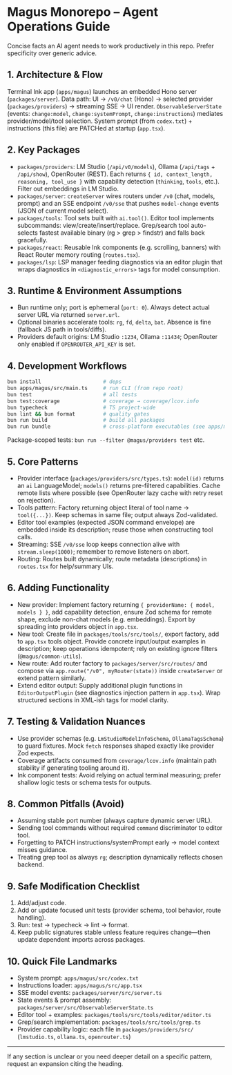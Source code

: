 # Magus Monorepo – Agent Operations Guide

Concise facts an AI agent needs to work productively in this repo. Prefer specificity over generic advice.

## 1. Architecture & Flow

Terminal Ink app (`apps/magus`) launches an embedded Hono server (`packages/server`). Data path:
UI → `/v0/chat` (Hono) → selected provider (`packages/providers`) → streaming SSE → UI render.
`ObservableServerState` (events: `change:model`, `change:systemPrompt`, `change:instructions`) mediates provider/model/tool selection. System prompt (from `codex.txt`) + instructions (this file) are PATCHed at startup (`app.tsx`).

## 2. Key Packages

- `packages/providers`: LM Studio (`/api/v0/models`), Ollama (`/api/tags` + `/api/show`), OpenRouter (REST). Each returns `{ id, context_length, reasoning, tool_use }` with capability detection (`thinking`, `tools`, etc.). Filter out embeddings in LM Studio.
- `packages/server`: `createServer` wires routers under `/v0` (chat, models, prompt) and an SSE endpoint `/v0/sse` that pushes `model-change` events (JSON of current model select).
- `packages/tools`: Tool sets built with `ai.tool()`. Editor tool implements subcommands: view/create/insert/replace. Grep/search tool auto-selects fastest available binary (rg > grep > findstr) and falls back gracefully.
- `packages/react`: Reusable Ink components (e.g. scrolling, banners) with React Router memory routing (`routes.tsx`).
- `packages/lsp`: LSP manager feeding diagnostics via an editor plugin that wraps diagnostics in `<diagnostic_errors>` tags for model consumption.

## 3. Runtime & Environment Assumptions

- Bun runtime only; port is ephemeral (`port: 0`). Always detect actual server URL via returned `server.url`.
- Optional binaries accelerate tools: `rg`, `fd`, `delta`, `bat`. Absence is fine (fallback JS path in tools/diffs).
- Providers default origins: LM Studio `:1234`, Ollama `:11434`; OpenRouter only enabled if `OPENROUTER_API_KEY` is set.

## 4. Development Workflows

```bash
bun install                    # deps
bun apps/magus/src/main.ts     # run CLI (from repo root)
bun test                       # all tests
bun test:coverage              # coverage → coverage/lcov.info
bun typecheck                  # TS project-wide
bun lint && bun format         # quality gates
bun run build                  # build all packages
bun run bundle                 # cross-platform executables (see apps/magus/bundle.ts)
```

Package-scoped tests: `bun run --filter @magus/providers test` etc.

## 5. Core Patterns

- Provider interface (`packages/providers/src/types.ts`): `model(id)` returns an `ai` LanguageModel; `models()` returns pre-filtered capabilities. Cache remote lists where possible (see OpenRouter lazy cache with retry reset on rejection).
- Tools pattern: Factory returning object literal of tool name → `tool({...})`. Keep schemas in same file; output always Zod-validated.
- Editor tool examples (expected JSON command envelope) are embedded inside its description; reuse those when constructing tool calls.
- Streaming: SSE `/v0/sse` loop keeps connection alive with `stream.sleep(1000)`; remember to remove listeners on abort.
- Routing: Routes built dynamically; route metadata (descriptions) in `routes.tsx` for help/summary UIs.

## 6. Adding Functionality

- New provider: Implement factory returning `{ providerName: { model, models } }`, add capability detection, ensure Zod schema for remote shape, exclude non-chat models (e.g. embeddings). Export by spreading into providers object in `app.tsx`.
- New tool: Create file in `packages/tools/src/tools/`, export factory, add to `app.tsx` tools object. Provide concrete input/output examples in description; keep operations idempotent; rely on existing ignore filters (`@magus/common-utils`).
- New route: Add router factory to `packages/server/src/routes/` and compose via `app.route("/v0", myRouter(state))` inside `createServer` or extend pattern similarly.
- Extend editor output: Supply additional plugin functions in `EditorOutputPlugin` (see diagnostics injection pattern in `app.tsx`). Wrap structured sections in XML-ish tags for model clarity.

## 7. Testing & Validation Nuances

- Use provider schemas (e.g. `LmStudioModelInfoSchema`, `OllamaTagsSchema`) to guard fixtures. Mock `fetch` responses shaped exactly like provider Zod expects.
- Coverage artifacts consumed from `coverage/lcov.info` (maintain path stability if generating tooling around it).
- Ink component tests: Avoid relying on actual terminal measuring; prefer shallow logic tests or schema tests for outputs.

## 8. Common Pitfalls (Avoid)

- Assuming stable port number (always capture dynamic server URL).
- Sending tool commands without required `command` discriminator to editor tool.
- Forgetting to PATCH instructions/systemPrompt early → model context misses guidance.
- Treating grep tool as always `rg`; description dynamically reflects chosen backend.

## 9. Safe Modification Checklist

1. Add/adjust code.
2. Add or update focused unit tests (provider schema, tool behavior, route handling).
3. Run: test → typecheck → lint → format.
4. Keep public signatures stable unless feature requires change—then update dependent imports across packages.

## 10. Quick File Landmarks

- System prompt: `apps/magus/src/codex.txt`
- Instructions loader: `apps/magus/src/app.tsx`
- SSE model events: `packages/server/src/server.ts`
- State events & prompt assembly: `packages/server/src/ObservableServerState.ts`
- Editor tool + examples: `packages/tools/src/tools/editor/editor.ts`
- Grep/search implementation: `packages/tools/src/tools/grep.ts`
- Provider capability logic: each file in `packages/providers/src/` (`lmstudio.ts`, `ollama.ts`, `openrouter.ts`)

---

If any section is unclear or you need deeper detail on a specific pattern, request an expansion citing the heading.
